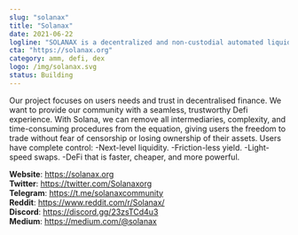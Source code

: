 ```yaml
---
slug: "solanax"
title: "Solanax"
date: 2021-06-22
logline: "SOLANAX is a decentralized and non-custodial automated liquidity mechanism supporting trades within the Solana ecosystem."
cta: "https://solanax.org"
category: amm, defi, dex
logo: /img/solanax.svg
status: Building
---
```


Our project focuses on users needs and trust in decentralised finance. We want to provide our community with a seamless, trustworthy Defi experience. With Solana, we can remove all intermediaries, complexity, and time-consuming procedures from the equation, giving users the freedom to trade without fear of censorship or
losing ownership of their assets. Users have complete control:
-Next-level liquidity.
-Friction-less yield.
-Light-speed swaps.
-DeFi that is faster, cheaper, and more powerful.

<b>Website</b>: https://solanax.org </br>
<b>Twitter</b>: https://twitter.com/Solanaxorg </br>
<b>Telegram</b>: https://t.me/solanaxcommunity </br>
<b>Reddit</b>: https://www.reddit.com/r/Solanax/ </br>
<b>Discord</b>: https://discord.gg/23zsTCd4u3 </br>
<b>Medium</b>: https://medium.com/@solanax
